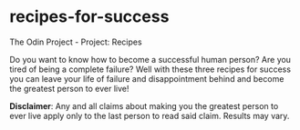 # recipes-for-success
The Odin Project - Project: Recipes

Do you want to know how to become a successful human person? Are you tired of being a complete failure?
Well with these three recipes for success you can leave your life of failure and disappointment behind and 
become the greatest person to ever live!

**Disclaimer**: Any and all claims about making you the greatest person to ever live apply only to the last person 
to read said claim. Results may vary.